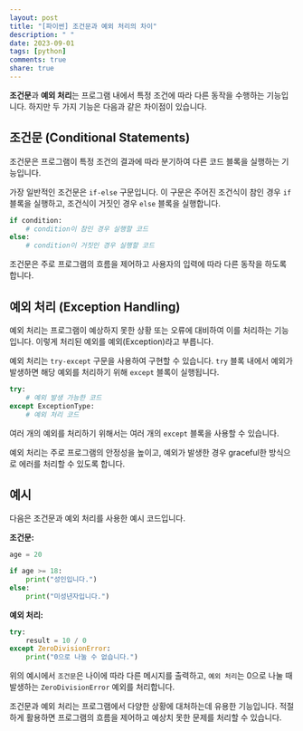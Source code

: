 ```yaml
---
layout: post
title: "[파이썬] 조건문과 예외 처리의 차이"
description: " "
date: 2023-09-01
tags: [python]
comments: true
share: true
---
```


**조건문**과 **예외 처리**는 프로그램 내에서 특정 조건에 따라 다른 동작을 수행하는 기능입니다. 하지만 두 가지 기능은 다음과 같은 차이점이 있습니다.

## 조건문 (Conditional Statements)

조건문은 프로그램이 특정 조건의 결과에 따라 분기하여 다른 코드 블록을 실행하는 기능입니다.

가장 일반적인 조건문은 `if-else` 구문입니다. 이 구문은 주어진 조건식이 참인 경우 `if` 블록을 실행하고, 조건식이 거짓인 경우 `else` 블록을 실행합니다. 

```python
if condition:
    # condition이 참인 경우 실행할 코드
else:
    # condition이 거짓인 경우 실행할 코드
```

조건문은 주로 프로그램의 흐름을 제어하고 사용자의 입력에 따라 다른 동작을 하도록 합니다.

## 예외 처리 (Exception Handling)

예외 처리는 프로그램이 예상하지 못한 상황 또는 오류에 대비하여 이를 처리하는 기능입니다. 이렇게 처리된 예외를 예외(Exception)라고 부릅니다.

예외 처리는 `try-except` 구문을 사용하여 구현할 수 있습니다. `try` 블록 내에서 예외가 발생하면 해당 예외를 처리하기 위해 `except` 블록이 실행됩니다.

```python
try:
    # 예외 발생 가능한 코드
except ExceptionType:
    # 예외 처리 코드
```

여러 개의 예외를 처리하기 위해서는 여러 개의 `except` 블록을 사용할 수 있습니다.

예외 처리는 주로 프로그램의 안정성을 높이고, 예외가 발생한 경우 graceful한 방식으로 에러를 처리할 수 있도록 합니다.

## 예시

다음은 조건문과 예외 처리를 사용한 예시 코드입니다.

**조건문:**

```python
age = 20

if age >= 18:
    print("성인입니다.")
else:
    print("미성년자입니다.")
```

**예외 처리:**

```python
try:
    result = 10 / 0
except ZeroDivisionError:
    print("0으로 나눌 수 없습니다.")
```

위의 예시에서 `조건문`은 나이에 따라 다른 메시지를 출력하고, `예외 처리`는 0으로 나눌 때 발생하는 `ZeroDivisionError` 예외를 처리합니다.

조건문과 예외 처리는 프로그램에서 다양한 상황에 대처하는데 유용한 기능입니다. 적절하게 활용하면 프로그램의 흐름을 제어하고 예상치 못한 문제를 처리할 수 있습니다.